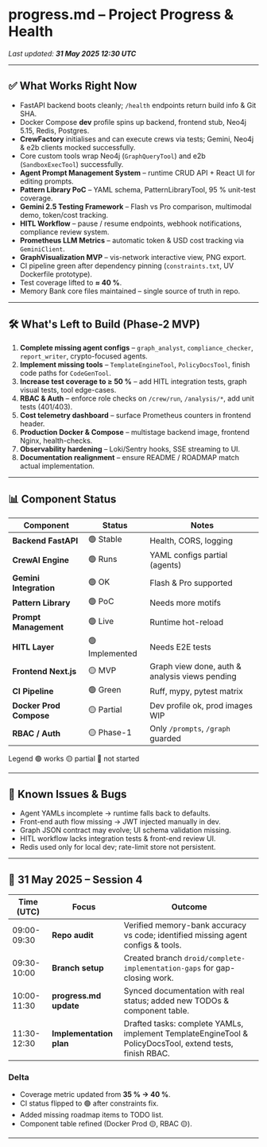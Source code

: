 # progress.md – Project Progress & Health  
_Last updated: **31 May 2025 12:30 UTC**_

---

## ✅ What Works Right Now
* FastAPI backend boots cleanly; `/health` endpoints return build info & Git SHA.  
* Docker Compose **dev** profile spins up backend, frontend stub, Neo4j 5.15, Redis, Postgres.  
* **CrewFactory** initialises and can execute crews via tests; Gemini, Neo4j & e2b clients mocked successfully.  
* Core custom tools wrap Neo4j (`GraphQueryTool`) and e2b (`SandboxExecTool`) successfully.  
* **Agent Prompt Management System** – runtime CRUD API + React UI for editing prompts.  
* **Pattern Library PoC** – YAML schema, PatternLibraryTool, 95 % unit-test coverage.  
* **Gemini 2.5 Testing Framework** – Flash vs Pro comparison, multimodal demo, token/cost tracking.  
* **HITL Workflow** – pause / resume endpoints, webhook notifications, compliance review system.  
* **Prometheus LLM Metrics** – automatic token & USD cost tracking via `GeminiClient`.  
* **GraphVisualization MVP** – vis-network interactive view, PNG export.  
* CI pipeline green after dependency pinning (`constraints.txt`, UV Dockerfile prototype).  
* Test coverage lifted to **≈ 40 %**.  
* Memory Bank core files maintained – single source of truth in repo.

---

## 🛠️ What's Left to Build (Phase-2 MVP)
1. **Complete missing agent configs** – `graph_analyst`, `compliance_checker`, `report_writer`, crypto-focused agents.  
2. **Implement missing tools** – `TemplateEngineTool`, `PolicyDocsTool`, finish code paths for `CodeGenTool`.  
3. **Increase test coverage to ≥ 50 %** – add HITL integration tests, graph visual tests, tool edge-cases.  
4. **RBAC & Auth** – enforce role checks on `/crew/run`, `/analysis/*`, add unit tests (401/403).  
5. **Cost telemetry dashboard** – surface Prometheus counters in frontend header.  
6. **Production Docker & Compose** – multistage backend image, frontend Nginx, health-checks.  
7. **Observability hardening** – Loki/Sentry hooks, SSE streaming to UI.  
8. **Documentation realignment** – ensure README / ROADMAP match actual implementation.

---

## 📊 Component Status

| Component                  | Status | Notes |
|----------------------------|--------|-------|
| **Backend FastAPI**        | 🟢 Stable | Health, CORS, logging |
| **CrewAI Engine**          | 🟢 Runs | YAML configs partial (agents) |
| **Gemini Integration**     | 🟢 OK | Flash & Pro supported |
| **Pattern Library**        | 🟢 PoC | Needs more motifs |
| **Prompt Management**      | 🟢 Live | Runtime hot-reload |
| **HITL Layer**             | 🟢 Implemented | Needs E2E tests |
| **Frontend Next.js**       | 🟡 MVP | Graph view done, auth & analysis views pending |
| **CI Pipeline**            | 🟢 Green | Ruff, mypy, pytest matrix |
| **Docker Prod Compose**    | 🟡 Partial | Dev profile ok, prod images WIP |
| **RBAC / Auth**            | 🟡 Phase-1 | Only `/prompts`, `/graph` guarded |

Legend  🟢 works  🟡 partial  🔴 not started

---

## 🐞 Known Issues & Bugs
* Agent YAMLs incomplete → runtime falls back to defaults.  
* Front-end auth flow missing → JWT injected manually in dev.  
* Graph JSON contract may evolve; UI schema validation missing.  
* HITL workflow lacks integration tests & front-end review UI.  
* Redis used only for local dev; rate-limit store not persistent.  

---

## 📅 31 May 2025 – Session 4
| Time (UTC) | Focus | Outcome |
|------------|-------|---------|
| 09:00-09:30 | **Repo audit** | Verified memory-bank accuracy vs code; identified missing agent configs & tools. |
| 09:30-10:00 | **Branch setup** | Created branch `droid/complete-implementation-gaps` for gap-closing work. |
| 10:00-11:30 | **progress.md update** | Synced documentation with real status; added new TODOs & component table. |
| 11:30-12:30 | **Implementation plan** | Drafted tasks: complete YAMLs, implement TemplateEngineTool & PolicyDocsTool, extend tests, finish RBAC. |

### Delta
* Coverage metric updated from **35 % → 40 %**.  
* CI status flipped to 🟢 after constraints fix.  
* Added missing roadmap items to TODO list.  
* Component table refined (Docker Prod 🟡, RBAC 🟡).  

---

